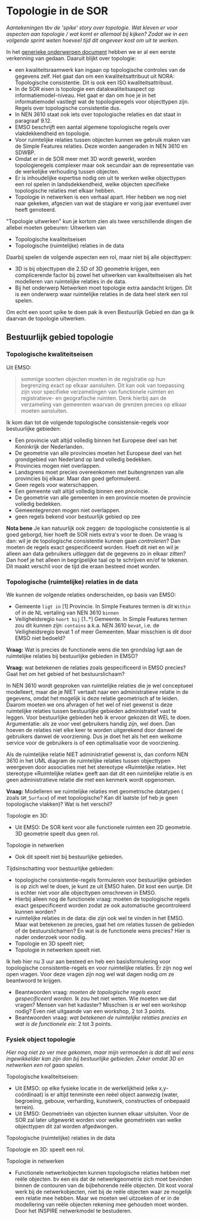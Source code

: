 # Topologie in de SOR
_Aantekeningen tbv de 'spike' story over topologie. Wat kleven er voor aspecten aan topologie / wat komt er allemaal bij kijken? Zodat we in een volgende sprint weten hoeveel tijd dit ongeveer kost om uit te werken._ 

In het [generieke onderwerpen document](https://geonovum.github.io/disgeo-imsor/documentatie/#topologische-regels) hebben we er al een eerste verkenning van gedaan. Daaruit blijkt over topologie: 
- een kwaliteitsraamwerk kan ingaan op topologische controles van de gegevens zelf. Het gaat dan om een kwaliteitsattribuut uit NORA: Topologische consistentie. Dit is ook een ISO kwaliteitsattribuut. 
- In de SOR eisen is topologie een datakwaliteitsaspect op informatiemodel-niveau. Het gaat er dan om hoe je in het informatiemodel vastlegt wat de topologieregels voor objecttypen zijn. Regels over topologische consistentie dus.
- In NEN 3610 staat ook iets over topologische relaties en dat staat in paragraaf 9.12. 
- EMSO beschrijft een aantal algemene topologische regels over vlakdekkendheid en topologie. 
- Voor ruimtelijke relaties tussen objecten kunnen we gebruik maken van de Simple Features relaties. Deze worden aangeraden in NEN 3610 en SDWBP. 
- Omdat er in de SOR meer met 3D wordt gewerkt, worden topologieregels complexer maar ook secundair aan de representatie van de werkelijke verhouding tussen objecten.
- Er is inhoudelijke expertise nodig om uit te werken welke objecttypen een rol spelen in landsdekkendheid, welke objecten specifieke topologische relaties met elkaar hebben. 
- Topologie in netwerken is een verhaal apart. Hier hebben we nog niet naar gekeken, afgezien van wat de stagiare er vorig jaar eventueel over heeft genoteerd.

"Topologie uitwerken" kun je kortom zien als twee verschillende dingen die allebei moeten gebeuren: Uitwerken van 
- Topologische kwaliteitseisen
- Topologische (ruimtelijke) relaties in de data

Daarbij spelen de volgende aspecten een rol, maar niet bij alle objecttypen:
- 3D is bij objecttypen die 2.5D of 3D geometrie krijgen, een complicerende factor bij zowel het uitwerken van kwaliteitseisen als het modelleren van ruimtelijke relaties in de data. 
- Bij het onderwerp Netwerken moet topologie extra aandacht krijgen. Dit is een onderwerp waar ruimtelijke relaties in de data heel sterk een rol spelen. 

Om echt een soort spike te doen pak ik even Bestuurlijk Gebied en dan ga ik daarvan de topologie uitwerken. 

## Bestuurlijk gebied topologie

### Topologische kwaliteitseisen
Uit EMSO: 
> sommige soorten objecten moeten in de registratie op hun begrenzing exact op elkaar aansluiten. Dit kan ook van toepassing zijn voor specifieke verzamelingen van functionele ruimten en registratieve- en geografische ruimten. Denk hierbij aan de verzameling van gemeenten waarvan de grenzen precies op elkaar moeten aansluiten. 

Ik kom dan tot de volgende topologische consistensie-regels voor bestuurlijke gebieden: 
- Een provincie valt altijd volledig binnen het Europese deel van het Koninkrijk der Nederlanden. 
- De geometrie van alle provincies moeten het Europese deel van het grondgebied van Nederland op land volledig bedekken. 
- Provincies mogen niet overlappen.
- Landsgrens moet precies overeenkomen met buitengrenzen van alle provincies bij elkaar. Maar dan goed geformuleerd. 
- Geen regels voor waterschappen.
- Een gemeente valt altijd volledig binnen een provincie. 
- De geometrie van alle gemeenten in een provincie moeten de provincie volledig bedekken. 
- Gemeentegrenzen mogen niet overlappen.
- geen regels bekend voor bestuurlijk gebied op zee

**Nota bene** Je kan natuurlijk ook zeggen: de topologische consistentie is al goed geborgd, hier hoeft de SOR niets extra's voor te doen. De vraag is dan: wil je de topologische consistentie kunnen gaan _controleren_? Dan moeten de regels exact gespecificeerd worden. Hoeft dit niet en wil je alleen aan data gebruikers _uitleggen_ dat de gegevens zo in elkaar zitten? Dan hoef je het alleen in begrijpelijke taal op te schrijven en/of te tekenen. Dit maakt verschil voor de tijd die eraan besteed moet worden.

### Topologische (ruimtelijke) relaties in de data

We kunnen de volgende relaties onderscheiden, op basis van EMSO:
 - Gemeente `ligt in` [1] Provincie. In Simple Features termen is dit `Within` of in de NL vertaling van NEN 3610 `binnen`
 - Veiligheidsregio `hoort bij` [1..*] Gemeente. In Simple Features termen zou dit kunnen zijn: `contains` a.k.a. NEN 3610 `bevat`, i.e. de Veiligheidsregio bevat 1 of meer Gemeenten. Maar misschien is dit door EMSO niet bedoeld?

 **Vraag:** Wat is precies de functionele wens die ten grondslag ligt aan de ruimtelijke relaties bij bestuurlijke gebieden in EMSO?

 **Vraag:** wat betekenen de relaties zoals gespecificeerd in EMSO precies? Gaat het om het gebied of het bestuurslichaam?

In NEN 3610 wordt gesproken van ruimtelijke relaties die je wel conceptueel modelleert, maar die je NIET vertaalt naar een administratieve relatie in de gegevens, omdat het mogelijk is deze relatie geometrisch af te leiden. Daarom moeten we ons afvragen of het wel of niet gewenst is deze ruimtelijke relaties tussen bestuurlijke gebieden administratief vast te leggen. Voor bestuurlijke gebieden heb ik ervoor gekozen dit WEL te doen. Argumentatie: als ze voor veel gebruikers handig zijn, wel doen. Dan hoeven de relaties niet elke keer te worden uitgerekend door danwel de gebruikers danwel de voorziening. Dus je doet het als het een welkome service voor de gebruikers is of een optimalisatie voor de voorziening.

Als de ruimtelijke relatie NIET administratief gewenst is, dan conform NEN 3610 in het UML diagram de ruimtelijke relaties tussen objecttypen weergeven door associaties met het stereotype «Ruimtelijke relatie». Het stereotype «Ruimtelijke relatie» geeft aan dat dit een ruimtelijke relatie is en geen administratieve relatie die met een kenmerk wordt opgenomen.

**Vraag:** Modelleren we ruimtelijke relaties met geometrische datatypen ( zoals `GM_Surface`) of met topologische? Kan dit laatste (of heb je geen topologische vlakken)? Wat is het verschil? 

Topologie en 3D: 
- Uit EMSO: De SOR kent voor alle functionele ruimten een 2D geometrie. 3D geometrie speelt dus geen rol. 

Topologie in netwerken
- Ook dit speelt niet bij bestuurlijke gebieden.

Tijdsinschatting voor bestuurlijke gebieden: 
- topologische consistentie-regels formuleren voor bestuurlijke gebieden is op zich wel te doen, je kunt ze uit EMSO halen. Dit kost een uurtje. Dit is echter niet voor alle objecttypen omschreven in EMSO. 
- Hierbij alleen nog de functionele vraag: moeten de topologische regels exact gespecificeerd worden zodat ze ook automatische gecontroleerd kunnen worden? 
- ruimtelijke relaties in de data: die zijn ook wel te vinden in het EMSO. Maar wat betekenen ze precies, gaat het om relaties tussen de gebieden of de bestuurslichamen? En wat is de functionele wens precies? Hier is nader onderzoek voor nodig. 
- Topologie en 3D speelt niet;
- Topologie in netwerken speelt niet.

Ik heb hier nu 3 uur aan besteed en heb een basisformulering voor topologische consistentie-regels en voor ruimtelijke relaties. Er zijn nog wel open vragen. Voor deze vragen zijn nog wel wat dagen nodig om ze beantwoord te krijgen. 

- Beantwoorden vraag: _moeten de topologische regels exact gespecificeerd worden_. Ik zou het niet weten. Wie moeten we dat vragen? Mensen van het kadaster? Misschien is er wel een workshop nodig? Even niet uitgaande van een workshop, 2 tot 3 points. 
- Beantwoorden vraag: _wat betekenen de ruimtelijke relaties precies en wat is de functionele eis_: 2 tot 3 points. 

### Fysiek object topologie
_Hier nog niet zo ver mee gekomen, maar mijn vermoeden is dat dit wel eens ingewikkelder kan zijn dan bij bestuurlijke gebieden. Zeker omdat 3D en netwerken een rol gaan spelen._ 

Topologische kwaliteitseisen: 
- Uit EMSO: op elke fysieke locatie in de werkelijkheid (elke x,y-coördinaat) is er altijd tenminste een reëel object aanwezig (water, begroeiing, gebouw, verharding, kunstwerk, constructies of onbepaald terrein).
- Uit EMSO: Geometrieën van objecten kunnen elkaar uitsluiten. Voor de SOR zal later uitgewerkt worden voor welke geometrieën van welke objecttypen dit zal worden afgedwongen. 

Topologische (ruimtelijke) relaties in de data

Topologie en 3D: speelt een rol.

Topologie in netwerken
- Functionele netwerkobjecten kunnen topologische relaties hebben met reële objecten. bv een eis dat de netwerkgeometrie zich moet bevinden binnen de contouren van de bijbehorende reële objecten. Dit kost vooral werk bij de netwerkobjecten, niet bij de reële objecten waar ze mogelijk een relatie mee hebben. Maar we moeten wel uitzoeken of er in de modellering van reële objecten rekening mee gehouden moet worden. Door het INSPIRE netwerkmodel te bestuderen. 

